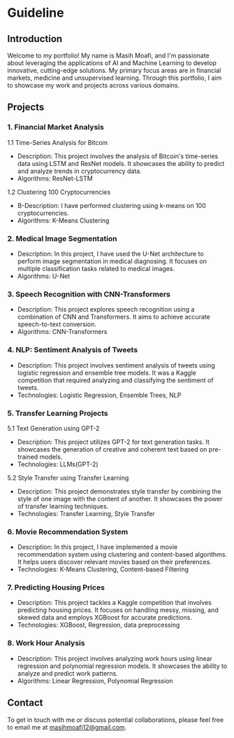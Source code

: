 # Guideline

## Introduction

Welcome to my portfolio! My name is Masih Moafi, and I'm passionate about leveraging the applications of AI and Machine Learning to develop innovative, cutting-edge solutions. My primary focus areas are in financial markets, medicine and unsupervised learning. Through this portfolio, I aim to showcase my work and projects across various domains.

## Projects

### 1. Financial Market Analysis
1.1 Time-Series Analysis for Bitcoin
- Description: This project involves the analysis of Bitcoin's time-series data using LSTM and ResNet models. It showcases the ability to predict and analyze trends in cryptocurrency data.
- Algorithms: ResNet-LSTM

1.2 Clustering 100 Cryptocurrencies
- B-Description: I have performed clustering using k-means on 100 cryptocurrencies.
- Algorithms: K-Means Clustering 

### 2. Medical Image Segmentation
- Description: In this project, I have used the U-Net architecture to perform image segmentation in medical diagnosing. It focuses on multiple classification tasks related to medical images.
- Algorithms: U-Net 

### 3. Speech Recognition with CNN-Transformers
- Description: This project explores speech recognition using a combination of CNN and Transformers. It aims to achieve accurate speech-to-text conversion.
- Algorithms: CNN-Transformers

### 4. NLP: Sentiment Analysis of Tweets
- Description: This project involves sentiment analysis of tweets using logistic regression and ensemble tree models. It was a Kaggle competition that required analyzing and classifying the sentiment of tweets.
- Technologies: Logistic Regression, Ensemble Trees, NLP

### 5. Transfer Learning Projects
5.1 Text Generation using GPT-2
- Description: This project utilizes GPT-2 for text generation tasks. It showcases the generation of creative and coherent text based on pre-trained models.
- Technologies: LLMs(GPT-2)

5.2 Style Transfer using Transfer Learning
- Description: This project demonstrates style transfer by combining the style of one image with the content of another. It showcases the power of transfer learning techniques.
- Technologies: Transfer Learning, Style Transfer

### 6. Movie Recommendation System
- Description: In this project, I have implemented a movie recommendation system using clustering and content-based algorithms. It helps users discover relevant movies based on their preferences.
- Technologies: K-Means Clustering, Content-based Filtering

### 7. Predicting Housing Prices
- Description: This project tackles a Kaggle competition that involves predicting housing prices. It focuses on handling messy, missing, and skewed data and employs XGBoost for accurate predictions.
- Technologies: XGBoost, Regression, data preprocessing

### 8. Work Hour Analysis
- Description: This project involves analyzing work hours using linear regression and polynomial regression models. It showcases the ability to analyze and predict work patterns.
- Algorithms: Linear Regression, Polynomial Regression

## Contact

To get in touch with me or discuss potential collaborations, please feel free to email me at masihmoafi12@gmail.com.
